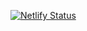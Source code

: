 [![Netlify Status](https://api.netlify.com/api/v1/badges/4b1a1b1c-b7e5-4fa2-82cd-0b32d6301274/deploy-status)](https://app.netlify.com/sites/amkserve/deploys)
